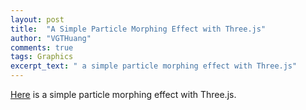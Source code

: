 ```yaml
---
layout: post
title:  "A Simple Particle Morphing Effect with Three.js"
author: "VGTHuang"
comments: true
tags: Graphics
excerpt_text: " a simple particle morphing effect with Three.js"
---
```


[Here](https://vgthuang.github.io/three.js/three-morph/) is a simple particle morphing effect with Three.js. <!--more-->